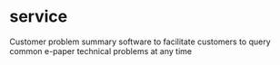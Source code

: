# service

Customer problem summary software to facilitate customers to query common e-paper technical problems at any time
